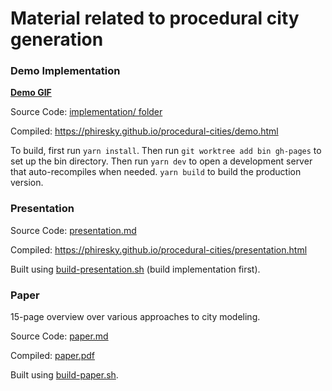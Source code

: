 # Material related to procedural city generation

### Demo Implementation

[**Demo GIF**](https://i.imgur.com/ZXPMaOP.gifv)

Source Code: [implementation/ folder](implementation/)

Compiled: https://phiresky.github.io/procedural-cities/demo.html

To build, first run `yarn install`. Then run `git worktree add bin gh-pages` to set up the bin directory.
Then run `yarn dev` to open a development server that auto-recompiles when needed. `yarn build` to build the production version.

### Presentation

Source Code: [presentation.md](presentation.md)

Compiled: https://phiresky.github.io/procedural-cities/presentation.html

Built using [build-presentation.sh](build-presentation.sh) (build implementation first).

### Paper

15-page overview over various approaches to city modeling.

Source Code: [paper.md](paper.md)

Compiled: [paper.pdf](paper.pdf)

Built using [build-paper.sh](build-paper.sh).
